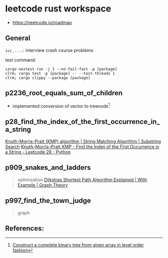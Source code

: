 # leetcode rust workspace

<!-- toc -->

- https://neetcode.io/roadmap

## General

`icc_....`: interview crash course problems

test command:
```
cargo nextest run -j 1 --no-fail-fast -p [package]
clrm; cargo test -p [package] -- --test-threads 1
clrm; cargo clippy --package [package]
```

## p2236_root_equals_sum_of_children

- implemented conversion of vector to treenode[^1]

## p28_find_the_index_of_the_first_occurrence_in_a_string
[Knuth-Morris-Pratt (KMP) algorithm | String Matching Algorithm | Substring Search](https://www.youtube.com/watch?v=4jY57Ehc14Y)
[Knuth–Morris–Pratt KMP - Find the Index of the First Occurrence in a String - Leetcode 28 - Python](https://www.youtube.com/watch?v=JoF0Z7nVSrA)

## p909_snakes_and_ladders
> optimization 
[Dijkstras Shortest Path Algorithm Explained | With Example | Graph Theory](https://www.youtube.com/watch?v=bZkzH5x0SKU)

## p997_find_the_town_judge
> graph

## References:

[^1]: [Construct a complete binary tree from given array in level order fashion](https://www.geeksforgeeks.org/construct-complete-binary-tree-given-array/)
